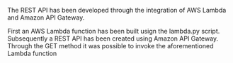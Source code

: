 The REST API has been developed through the integration of AWS Lambda and Amazon API Gateway.

First an AWS Lambda function has been built usign the lambda.py script. Subsequently a REST API has been created using Amazon API Gateway. Through the GET method it was possible to invoke the aforementioned Lambda function
